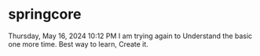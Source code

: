 # springcore
Thursday, May 16, 2024 10:12 PM
I am trying again to Understand the basic one more time.
Best way to learn, Create it.
